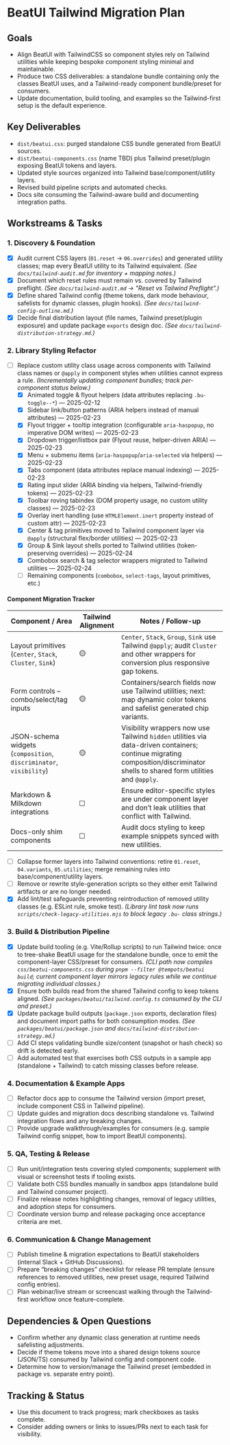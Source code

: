 # BeatUI Tailwind Migration Plan

## Goals
- Align BeatUI with TailwindCSS so component styles rely on Tailwind utilities while keeping bespoke component styling minimal and maintainable.
- Produce two CSS deliverables: a standalone bundle containing only the classes BeatUI uses, and a Tailwind-ready component bundle/preset for consumers.
- Update documentation, build tooling, and examples so the Tailwind-first setup is the default experience.

## Key Deliverables
- `dist/beatui.css`: purged standalone CSS bundle generated from BeatUI sources.
- `dist/beatui-components.css` (name TBD) plus Tailwind preset/plugin exposing BeatUI tokens and layers.
- Updated style sources organized into Tailwind base/component/utility layers.
- Revised build pipeline scripts and automated checks.
- Docs site consuming the Tailwind-aware build and documenting integration paths.

## Workstreams & Tasks

### 1. Discovery & Foundation
- [x] Audit current CSS layers (`01.reset` → `06.overrides`) and generated utility classes; map every BeatUI utility to its Tailwind equivalent. _(See `docs/tailwind-audit.md` for inventory + mapping notes.)_
- [x] Document which reset rules must remain vs. covered by Tailwind preflight. _(See `docs/tailwind-audit.md` → "Reset vs Tailwind Preflight".)_
- [x] Define shared Tailwind config (theme tokens, dark mode behaviour, safelists for dynamic classes, plugin hooks). _(See `docs/tailwind-config-outline.md`.)_
- [x] Decide final distribution layout (file names, Tailwind preset/plugin exposure) and update package `exports` design doc. _(See `docs/tailwind-distribution-strategy.md`.)_

### 2. Library Styling Refactor
- [ ] Replace custom utility class usage across components with Tailwind class names or `@apply` in component styles when utilities cannot express a rule. _(Incrementally updating component bundles; track per-component status below.)_
  - [x] Animated toggle & flyout helpers (data attributes replacing `.bu-toggle--*`) — 2025-02-12
  - [x] Sidebar link/button patterns (ARIA helpers instead of manual attributes) — 2025-02-23
  - [x] Flyout trigger + tooltip integration (configurable `aria-haspopup`, no imperative DOM writes) — 2025-02-23
  - [x] Dropdown trigger/listbox pair (Flyout reuse, helper-driven ARIA) — 2025-02-23
  - [x] Menu + submenu items (`aria-haspopup`/`aria-selected` via helpers) — 2025-02-23
  - [x] Tabs component (data attributes replace manual indexing) — 2025-02-23
  - [x] Rating input slider (ARIA binding via helpers, Tailwind-friendly tokens) — 2025-02-23
  - [x] Toolbar roving tabindex (DOM property usage, no custom utility classes) — 2025-02-23
  - [x] Overlay inert handling (use `HTMLElement.inert` property instead of custom attr) — 2025-02-23
  - [x] Center & tag primitives moved to Tailwind component layer via `@apply` (structural flex/border utilities) — 2025-02-23
  - [x] Group & Sink layout shells ported to Tailwind utilities (token-preserving overrides) — 2025-02-24
  - [x] Combobox search & tag selector wrappers migrated to Tailwind utilities — 2025-02-24
  - [ ] Remaining components (`combobox`, `select-tags`, layout primitives, etc.)

#### Component Migration Tracker
| Component / Area | Tailwind Alignment | Notes / Follow-up |
| ---------------- | ------------------ | ----------------- |
| Layout primitives (`Center`, `Stack`, `Cluster`, `Sink`) | 🟡 | `Center`, `Stack`, `Group`, `Sink` use Tailwind `@apply`; audit `Cluster` and other wrappers for conversion plus responsive gap tokens. |
| Form controls – combo/select/tag inputs | 🟡 | Containers/search fields now use Tailwind utilities; next: map dynamic color tokens and safelist generated chip variants. |
| JSON-schema widgets (`composition`, `discriminator`, `visibility`) | 🟡 | Visibility wrappers now use Tailwind `hidden` utilities via data-driven containers; continue migrating composition/discriminator shells to shared form utilities and `@apply`. |
| Markdown & Milkdown integrations | ☐ | Ensure editor-specific styles are under component layer and don’t leak utilities that conflict with Tailwind. |
| Docs-only shim components | ☐ | Audit docs styling to keep example snippets synced with new utilities. |
- [ ] Collapse former layers into Tailwind conventions: retire `01.reset`, `04.variants`, `05.utilities`; merge remaining rules into base/component/utility layers.
- [ ] Remove or rewrite style-generation scripts so they either emit Tailwind artifacts or are no longer needed.
- [x] Add lint/test safeguards preventing reintroduction of removed utility classes (e.g. ESLint rule, smoke test). _(Library lint task now runs `scripts/check-legacy-utilities.mjs` to block legacy `.bu-` class strings.)_

### 3. Build & Distribution Pipeline
- [x] Update build tooling (e.g. Vite/Rollup scripts) to run Tailwind twice: once to tree-shake BeatUI usage for the standalone bundle, once to emit the component-layer CSS/preset for consumers. _(CLI path now compiles `css/beatui-components.css` during `pnpm --filter @tempots/beatui build`; current component layer mirrors legacy rules while we continue migrating individual classes.)_
- [x] Ensure both builds read from the shared Tailwind config to keep tokens aligned. _(See `packages/beatui/tailwind.config.ts` consumed by the CLI and preset.)_
- [x] Update package build outputs (`package.json` exports, declaration files) and document import paths for both consumption modes. _(See `packages/beatui/package.json` and `docs/tailwind-distribution-strategy.md`.)_
- [ ] Add CI steps validating bundle size/content (snapshot or hash check) so drift is detected early.
- [ ] Add automated test that exercises both CSS outputs in a sample app (standalone + Tailwind) to catch missing classes before release.

### 4. Documentation & Example Apps
- [ ] Refactor docs app to consume the Tailwind version (import preset, include component CSS in Tailwind pipeline).
- [ ] Update guides and migration docs describing standalone vs. Tailwind integration flows and any breaking changes.
- [ ] Provide upgrade walkthrough/examples for consumers (e.g. sample Tailwind config snippet, how to import BeatUI components).

### 5. QA, Testing & Release
- [ ] Run unit/integration tests covering styled components; supplement with visual or screenshot tests if tooling exists.
- [ ] Validate both CSS bundles manually in sandbox apps (standalone build and Tailwind consumer project).
- [ ] Finalize release notes highlighting changes, removal of legacy utilities, and adoption steps for consumers.
- [ ] Coordinate version bump and release packaging once acceptance criteria are met.

### 6. Communication & Change Management
- [ ] Publish timeline & migration expectations to BeatUI stakeholders (internal Slack + GitHub Discussions).
- [ ] Prepare “breaking changes” checklist for release PR template (ensure references to removed utilities, new preset usage, required Tailwind config entries).
- [ ] Plan webinar/live stream or screencast walking through the Tailwind-first workflow once feature-complete.

## Dependencies & Open Questions
- Confirm whether any dynamic class generation at runtime needs safelisting adjustments.
- Decide if theme tokens move into a shared design tokens source (JSON/TS) consumed by Tailwind config and component code.
- Determine how to version/manage the Tailwind preset (embedded in package vs. separate entry point).

## Tracking & Status
- Use this document to track progress; mark checkboxes as tasks complete.
- Consider adding owners or links to issues/PRs next to each task for visibility.
